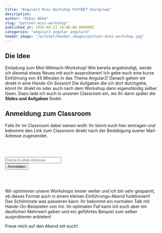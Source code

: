 ```yaml
---
title: "Angular2 Mini Workshop PottNET Usergroup"
description: 
author: "Robin Böhm"
slug: "pottnet-mini-workshop"
published_at: 2020-08-23 10:00:00.000000Z
categories: "angular2 angular angular4"
header_image: "/artikel/header_images/pottnet-mini-workshop.jpg"
---
```


## Die Idee
Einladung zum Mini-Mitmach-Workshop! Wie bereits angekündigt, werde ich diesmal etwas Neues mit euch ausprobieren! Ich gebe euch eine kurze Einführung von 45 Minuten in das Thema Angular2! Danach gehen wir direkt in eine *Hands-On Session*! Die Aufgaben die ich dort durchgehe, könnt ihr direkt im oder auch nach dem Workshop dann eigenständig selber lösen. Dazu lade ich euch in unseren Classroom ein, wo ihr dann später die **Slides und Aufgaben** findet.

## Anmeldung zum Classroom

Falls Ihr im Classroom dabei seinen wollt: Ihr könnt euch hier eintragen und bekommt den Link zum Classroom direkt nach der Bestätigung euerer Mail-Adresse zugesendet. 

<br/><br/>

<form action="//angularjs.us5.list-manage.com/subscribe/post?u=465db430c1cb88ec6dea2ca40&amp;id=7e804310eb&amp;VIA=mini-workshop-talk-pottnet&amp;group[20925][1]=1" method="post" target="_blank">
          <div class="row">
            <div class="col-xs-12 col-md-5 offset-md-2">
              <input type="email" value="" name="EMAIL" class="form-control form-control-lg" placeholder="Deine E-Mail-Adresse" required="">
            </div>
            <div class="col-xs-12 col-md-3">
              <input type="submit" value="Anmelden" class="btn btn-block btn-lg btn-primary">
            </div>
          </div>
        </form>
        
<br/><br/>

Wir optimieren unsere Workshops immer weiter und ich bin sehr gespannt, ob dieses Format auch in einem kleinen Einführungs-Abend funktioniert! Das Schlimmste was passieren kann: Ihr bekommt ein normalen Talk mit Hands-On-Beispielen von mir. Im optimalen Fall kann ich euch aber ein deutlichen Mehrwert geben und ein geführtes Beispiel zum selber ausprobieren anbieten!


Freue mich auf den Abend mit euch!